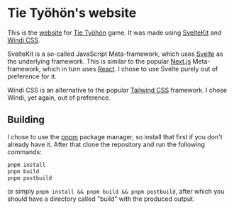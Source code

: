 # Tie Työhön's website

This is the [website](https://webpages.tuni.fi/22tiko2d/) for
[Tie Työhön](https://github.com/22TIKO2D/GAME-PROJECT-GOTY-2023) game.
It was made using [SvelteKit](https://kit.svelte.dev/) and
[Windi CSS](https://windicss.org/).

SvelteKit is a so-called JavaScript Meta-framework, which uses
[Svelte](https://svelte.dev/) as the underlying framework.
This is similar to the popular [Next.js](https://nextjs.org/) Meta-framework,
which in turn uses [React](https://reactjs.org/).
I chose to use Svelte purely out of preference for it.

Windi CSS is an alternative to the popular
[Tailwind CSS](https://tailwindcss.com/) framework.
I chose Windi, yet again, out of preference.

## Building

I chose to use the [pnpm](https://pnpm.io/) package manager,
so install that first if you don't already have it.
After that clone the repository and run the following commands:

```sh
pnpm install
pnpm build
pnpm postbuild
```

or simply `pnpm install && pnpm build && pnpm postbuild`,
after which you should have a directory called "build" with the produced output.
